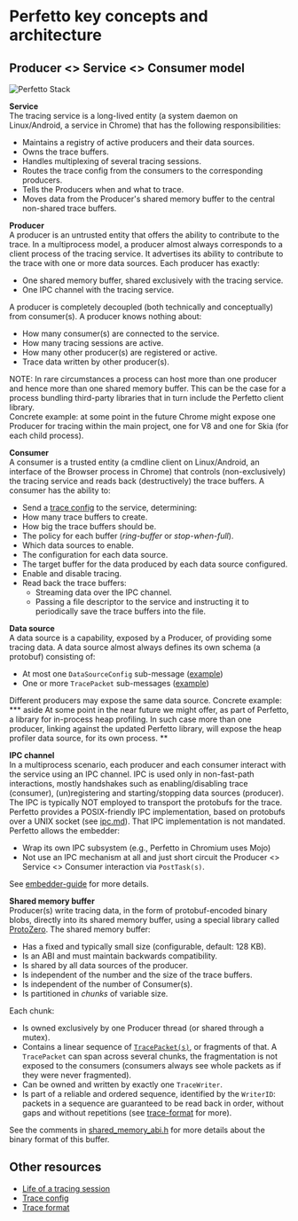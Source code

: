 # Perfetto key concepts and architecture

Producer <> Service <> Consumer model
-------------------------------------
![Perfetto Stack](https://storage.googleapis.com/perfetto/markdown_img/producer-service-consumer.png)

**Service**  
The tracing service is a long-lived entity (a system daemon on Linux/Android,
a service in Chrome) that has the following responsibilities:
- Maintains a registry of active producers and their data sources.
- Owns the trace buffers.
- Handles multiplexing of several tracing sessions.
- Routes the trace config from the consumers to the corresponding producers.
- Tells the Producers when and what to trace.
- Moves data from the Producer's shared memory buffer to the central non-shared
  trace buffers.

**Producer**  
A producer is an untrusted entity that offers the ability to contribute to the
trace. In a multiprocess model, a producer almost always corresponds to a client
process of the tracing service. It advertises its ability to contribute to the trace with one or more data sources.
Each producer has exactly:
- One shared memory buffer, shared exclusively with the tracing service.
- One IPC channel with the tracing service.

A producer is completely decoupled (both technically and conceptually) from
consumer(s). A producer knows nothing about:
- How many consumer(s) are connected to the service.
- How many tracing sessions are active.
- How many other producer(s) are registered or active.
- Trace data written by other producer(s).

NOTE: In rare circumstances a process can host more than one producer and hence more
than one shared memory buffer. This can be the case for a process bundling
third-party libraries that in turn include the Perfetto client library.  
Concrete example: at some point in the future Chrome might expose one Producer for tracing within the main project, one for V8 and one for Skia (for each child
process).

**Consumer**  
A consumer is a trusted entity (a cmdline client on Linux/Android, an interface
of the Browser process in Chrome) that controls (non-exclusively) the tracing service and reads back (destructively) the trace buffers.
A consumer has the ability to:
- Send a [trace config](trace-config.md) to the service, determining:
 - How many trace buffers to create.
 - How big the trace buffers should be.
 - The policy for each buffer (*ring-buffer* or *stop-when-full*).
 - Which data sources to enable.
 - The configuration for each data source.
 - The target buffer for the data produced by each data source configured.
- Enable and disable tracing.
- Read back the trace buffers:
  - Streaming data over the IPC channel.
  - Passing a file descriptor to the service and instructing it to periodically
    save the trace buffers into the file.

**Data source**  
A data source is a capability, exposed by a Producer, of providing some tracing
data. A data source almost always defines its own schema (a protobuf) consisting
of:
- At most one `DataSourceConfig` sub-message
  ([example](/protos/perfetto/config/ftrace/ftrace_config.proto))
- One or more `TracePacket` sub-messages
  ([example](/protos/perfetto/trace/ps/process_tree.proto))

Different producers may expose the same data source. Concrete example:
*** aside
At some point in the near future we might offer, as part of Perfetto, a library
for in-process heap profiling. In such case more than one producer, linking
against the updated Perfetto library, will expose the heap profiler data source,
for its own process.
**

**IPC channel**  
In a multiprocess scenario, each producer and each consumer interact with the
service using an IPC channel. IPC is used only in non-fast-path interactions,
mostly handshakes such as enabling/disabling trace (consumer), (un)registering
and starting/stopping data sources (producer). The IPC is typically NOT employed
to transport the protobufs for the trace.
Perfetto provides a POSIX-friendly IPC implementation, based on protobufs over a
UNIX socket (see [ipc.md](ipc.md)). That IPC implementation is not mandated.
Perfetto allows the embedder:
- Wrap its own IPC subsystem (e.g., Perfetto in Chromium uses Mojo)
- Not use an IPC mechanism at all and just short circuit the
  Producer <> Service <> Consumer interaction via `PostTask(s)`.

See [embedder-guide](embedder-guide.md) for more details.


**Shared memory buffer**  
Producer(s) write tracing data, in the form of protobuf-encoded binary blobs,
directly into its shared memory buffer, using a special library called
[ProtoZero](protozero.md). The shared memory buffer:
- Has a fixed and typically small size (configurable, default: 128 KB).
- Is an ABI and must maintain backwards compatibility.
- Is shared by all data sources of the producer.
- Is independent of the number and the size of the trace buffers.
- Is independent of the number of Consumer(s).
- Is partitioned in *chunks* of variable size.

Each chunk:
- Is owned exclusively by one Producer thread (or shared through a mutex).
- Contains a linear sequence of [`TracePacket(s)`](trace-format.md), or
  fragments of that. A `TracePacket` can span across several chunks, the
  fragmentation is not exposed to the consumers (consumers always see whole
  packets as if they were never fragmented).
- Can be owned and written by exactly one `TraceWriter`.
- Is part of a reliable and ordered sequence, identified by the `WriterID`:
  packets in a sequence are guaranteed to be read back in order, without gaps
  and without repetitions (see [trace-format](trace-format.md) for more).

See the comments in
[shared_memory_abi.h](/include/perfetto/ext/tracing/core/shared_memory_abi.h)
for more details about the binary format of this buffer.

Other resources
---------------
* [Life of a tracing session](life-of-a-tracing-session.md)
* [Trace config](trace-config.md)
* [Trace format](trace-format.md)
